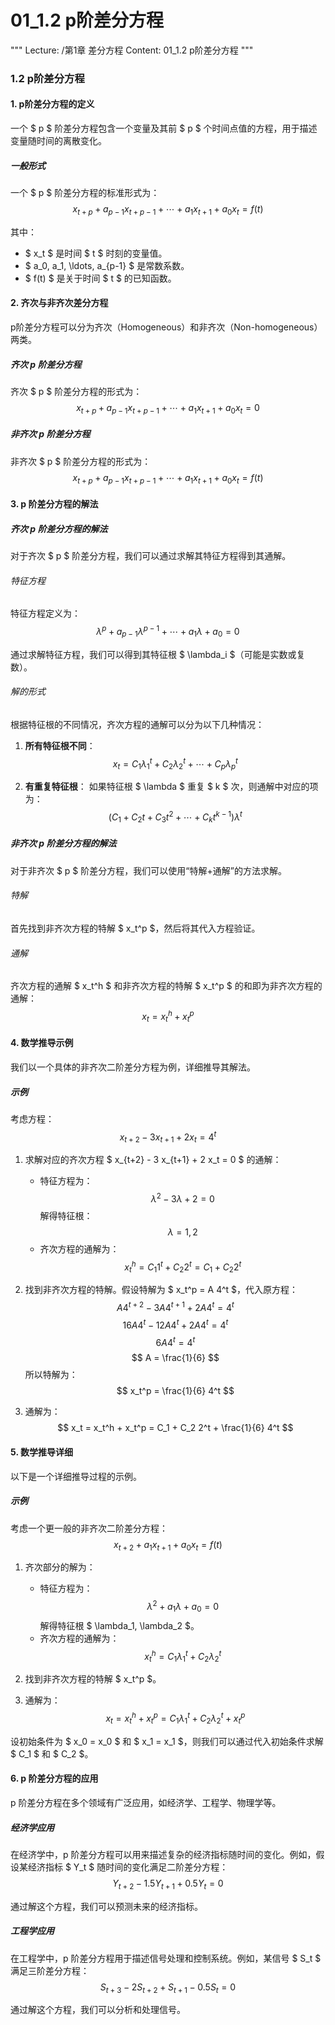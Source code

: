 # 01_1.2 p阶差分方程

"""
Lecture: /第1章 差分方程
Content: 01_1.2 p阶差分方程
"""


### 1.2 p阶差分方程

#### 1. p阶差分方程的定义

一个 $ p $ 阶差分方程包含一个变量及其前 $ p $ 个时间点值的方程，用于描述变量随时间的离散变化。

##### 一般形式

一个 $ p $ 阶差分方程的标准形式为：
$$ x_{t+p} + a_{p-1} x_{t+p-1} + \cdots + a_1 x_{t+1} + a_0 x_t = f(t) $$

其中：
- $ x_t $ 是时间 $ t $ 时刻的变量值。
- $ a_0, a_1, \ldots, a_{p-1} $ 是常数系数。
- $ f(t) $ 是关于时间 $ t $ 的已知函数。

#### 2. 齐次与非齐次差分方程

p阶差分方程可以分为齐次（Homogeneous）和非齐次（Non-homogeneous）两类。

##### 齐次 p 阶差分方程

齐次 $ p $ 阶差分方程的形式为：
$$ x_{t+p} + a_{p-1} x_{t+p-1} + \cdots + a_1 x_{t+1} + a_0 x_t = 0 $$

##### 非齐次 p 阶差分方程

非齐次 $ p $ 阶差分方程的形式为：
$$ x_{t+p} + a_{p-1} x_{t+p-1} + \cdots + a_1 x_{t+1} + a_0 x_t = f(t) $$

#### 3. p 阶差分方程的解法

##### 齐次 p 阶差分方程的解法

对于齐次 $ p $ 阶差分方程，我们可以通过求解其特征方程得到其通解。

###### 特征方程

特征方程定义为：
$$ \lambda^p + a_{p-1} \lambda^{p-1} + \cdots + a_1 \lambda + a_0 = 0 $$

通过求解特征方程，我们可以得到其特征根 $ \lambda_i $（可能是实数或复数）。

###### 解的形式

根据特征根的不同情况，齐次方程的通解可以分为以下几种情况：

1. **所有特征根不同**：
   $$ x_t = C_1 \lambda_1^t + C_2 \lambda_2^t + \cdots + C_p \lambda_p^t $$

2. **有重复特征根**：
   如果特征根 $ \lambda $ 重复 $ k $ 次，则通解中对应的项为：
   $$ (C_1 + C_2 t + C_3 t^2 + \cdots + C_k t^{k-1}) \lambda^t $$

##### 非齐次 p 阶差分方程的解法

对于非齐次 $ p $ 阶差分方程，我们可以使用“特解+通解”的方法求解。

###### 特解

首先找到非齐次方程的特解 $ x_t^p $，然后将其代入方程验证。

###### 通解

齐次方程的通解 $ x_t^h $ 和非齐次方程的特解 $ x_t^p $ 的和即为非齐次方程的通解：
$$ x_t = x_t^h + x_t^p $$

#### 4. 数学推导示例

我们以一个具体的非齐次二阶差分方程为例，详细推导其解法。

##### 示例

考虑方程：
$$ x_{t+2} - 3 x_{t+1} + 2 x_t = 4^t $$

1. 求解对应的齐次方程 $ x_{t+2} - 3 x_{t+1} + 2 x_t = 0 $ 的通解：
   - 特征方程为：
     $$ \lambda^2 - 3 \lambda + 2 = 0 $$
     解得特征根：
     $$ \lambda = 1, \, 2 $$
   - 齐次方程的通解为：
     $$ x_t^h = C_1 1^t + C_2 2^t = C_1 + C_2 2^t $$

2. 找到非齐次方程的特解。假设特解为 $ x_t^p = A 4^t $，代入原方程：
   $$ A 4^{t+2} - 3 A 4^{t+1} + 2 A 4^t = 4^t $$
   $$ 16A 4^t - 12A 4^t + 2A 4^t = 4^t $$
   $$ 6A 4^t = 4^t $$
   $$ A = \frac{1}{6} $$
   所以特解为：
   $$ x_t^p = \frac{1}{6} 4^t $$

3. 通解为：
   $$ x_t = x_t^h + x_t^p = C_1 + C_2 2^t + \frac{1}{6} 4^t $$

#### 5. 数学推导详细

以下是一个详细推导过程的示例。

##### 示例

考虑一个更一般的非齐次二阶差分方程：
$$ x_{t+2} + a_1 x_{t+1} + a_0 x_t = f(t) $$

1. 齐次部分的解为：
   - 特征方程为：
     $$ \lambda^2 + a_1 \lambda + a_0 = 0 $$
     解得特征根 $ \lambda_1, \lambda_2 $。
   - 齐次方程的通解为：
     $$ x_t^h = C_1 \lambda_1^t + C_2 \lambda_2^t $$

2. 找到非齐次方程的特解 $ x_t^p $。

3. 通解为：
   $$ x_t = x_t^h + x_t^p = C_1 \lambda_1^t + C_2 \lambda_2^t + x_t^p $$

设初始条件为 $ x_0 = x_0 $ 和 $ x_1 = x_1 $，则我们可以通过代入初始条件求解 $ C_1 $ 和 $ C_2 $。

#### 6. p 阶差分方程的应用

p 阶差分方程在多个领域有广泛应用，如经济学、工程学、物理学等。

##### 经济学应用

在经济学中，p 阶差分方程可以用来描述复杂的经济指标随时间的变化。例如，假设某经济指标 $ Y_t $ 随时间的变化满足二阶差分方程：
$$ Y_{t+2} - 1.5 Y_{t+1} + 0.5 Y_t = 0 $$

通过解这个方程，我们可以预测未来的经济指标。

##### 工程学应用

在工程学中，p 阶差分方程用于描述信号处理和控制系统。例如，某信号 $ S_t $ 满足三阶差分方程：
$$ S_{t+3} - 2 S_{t+2} + S_{t+1} - 0.5 S_t = 0 $$

通过解这个方程，我们可以分析和处理信号。
